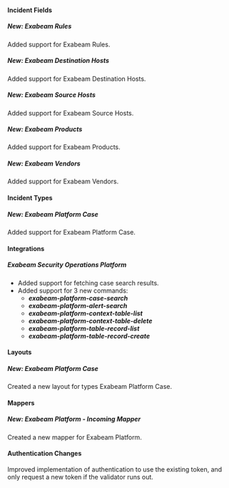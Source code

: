 #### Incident Fields

##### New: Exabeam Rules

Added support for Exabeam Rules.

  
##### New: Exabeam Destination Hosts

Added support for Exabeam Destination Hosts.

  
##### New: Exabeam Source Hosts

Added support for Exabeam Source Hosts.


##### New: Exabeam Products

Added support for Exabeam Products.

  
##### New: Exabeam Vendors

Added support for Exabeam Vendors.


#### Incident Types

##### New: Exabeam Platform Case

Added support for Exabeam Platform Case.


#### Integrations

##### Exabeam Security Operations Platform

- Added support for fetching case search results.
- Added support for 3 new commands:
  - ***exabeam-platform-case-search***
  - ***exabeam-platform-alert-search***
  - ***exabeam-platform-context-table-list***
  - ***exabeam-platform-context-table-delete***
  - ***exabeam-platform-table-record-list***
  - ***exabeam-platform-table-record-create***


#### Layouts

##### New: Exabeam Platform Case

Created a new layout for types Exabeam Platform Case.


#### Mappers

##### New: Exabeam Platform - Incoming Mapper

Created a new mapper for Exabeam Platform.


#### Authentication Changes

Improved implementation of authentication to use the existing token, and only request a new token if the validator runs out.
